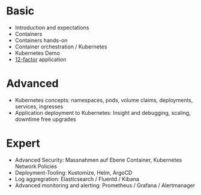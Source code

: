 # Basic

- Introduction and expectations
- Containers
- Containers hands-on
- Container orchestration / Kubernetes
- Kubernetes Demo
- [12-factor](https://12factor.net) application

# Advanced

- Kubernetes concepts: namespaces, pods, volume claims, deployments, services, ingresses 
- Application deployment to Kubernetes: Insight and debugging, scaling, downtime free upgrades

# Expert

- Advanced Security: Massnahmen auf Ebene Container, Kubernetes Network Policies
- Deployment-Tooling: Kustomize, Helm, ArgoCD
- Log aggregration: Elasticsearch / Fluentd / Kibana 
- Advanced monitoring and alerting: Prometheus / Grafana / Alertmanager
